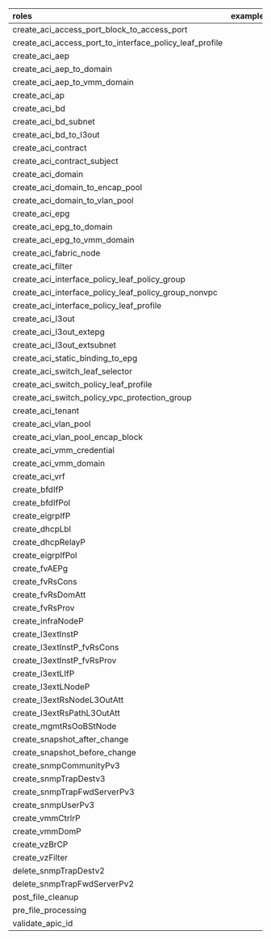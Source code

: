 | roles | example_create_l3out | example_create_fts_basic_objects | example_create_fts_epg_contract | example_create_vmm_domain | example_create_l3out_buildup | example_create_snmpv3 | example_create_leaf_pair | create_imcloud_deployment | create_vpc_server_landing | |
| :---         |     :---:      | :---:      | :---:      | :---:      | :---:      | :---:      | :---:      | :---:      | :---:      | :---:      |
| create_aci_access_port_block_to_access_port               |   |   |   | X |   |   |   |   | X |   |
| create_aci_access_port_to_interface_policy_leaf_profile   |   |   |   | X | X |   |   |   | X |   |
| create_aci_aep                                            |   | X |   | X |   |   |   |   |   |   |
| create_aci_aep_to_domain                                  |   | X |   |   |   |   |   |   |   |   |
| create_aci_aep_to_vmm_domain                              |   |   |   | X |   |   |   |   |   |   |
| create_aci_ap                                             |   | X |   |   |   |   |   | X |   |   |
| create_aci_bd                                             |   | X |   |   |   |   |   | X |   |   |
| create_aci_bd_subnet                                      |   | X |   |   |   |   |   | X |   |   |
| create_aci_bd_to_l3out                                    |   | X |   |   |   |   |   | X |   |   |
| create_aci_contract                                       |   |   | X |   |   |   |   |   |   |   |
| create_aci_contract_subject                               |   |   | X |   |   |   |   |   |   |   |
| create_aci_domain                                         | X | X |   |   |   |   |   |   |   |   |
| create_aci_domain_to_encap_pool                           |   |   |   | X |   |   |   |   |   |   |
| create_aci_domain_to_vlan_pool                            |   | X |   |   |   |   |   |   |   |   |
| create_aci_epg                                            |   |   | X |   |   |   |   | X |   |   |
| create_aci_epg_to_domain                                  |   |   |   |   |   |   |   | X |   |   |
| create_aci_epg_to_vmm_domain                              |   |   |   | X |   |   |   |   |   |   |
| create_aci_fabric_node                                    |   |   |   |   | X |   |   |   |   |   |
| create_aci_filter                                         |   |   | X |   |   |   | X |   |   |   |
| create_aci_interface_policy_leaf_policy_group             |   |   |   | X |   |   |   |   | X |   |
| create_aci_interface_policy_leaf_policy_group_nonvpc      |   |   |   |   | X |   |   |   |   |   |
| create_aci_interface_policy_leaf_profile                  |   |   |   |   | X |   | X |   |   |   |
| create_aci_l3out                                          | X |   |   |   |   |   |   |   |   |   |
| create_aci_l3out_extepg                                   |   |   |   |   | X |   |   |   |   |   |
| create_aci_l3out_extsubnet                                |   |   |   |   | X |   |   |   |   |   |
| create_aci_static_binding_to_epg                          |   |   |   |   |   |   |   |   | X |   |
| create_aci_switch_leaf_selector                           |   |   |   |   | X |   | X |   |   |   |
| create_aci_switch_policy_leaf_profile                     |   |   |   |   | X |   | X |   |   |   |
| create_aci_switch_policy_vpc_protection_group             |   |   |   |   |   |   | X |   |   |   |
| create_aci_tenant                                         | X |   |   |   |   |   |   |   |   |   |
| create_aci_vlan_pool                                      |   | X |   | X |   |   |   |   |   |   |
| create_aci_vlan_pool_encap_block                          |   |   |   | X |   |   |   | X |   |   |
| create_aci_vmm_credential                                 |   |   |   | X |   |   |   |   |   |   |
| create_aci_vmm_domain                                     |   |   |   | X |   |   |   |   |   |   |
| create_aci_vrf                                            | X |   |   |   |   |   |   |   |   |   |
| create_bfdIfP                                             |   |   |   |   | X |   |   |   |   |   |
| create_bfdIfPol                                           |   |   |   |   | X |   |   |   |   |   |
| create_eigrpIfP                                           |   |   |   |   | X |   |   |   |   |   |
| create_dhcpLbl                                            |   |   |   |   |   |   |   | X |   |   |
| create_dhcpRelayP                                         |   |   |   |   |   |   |   | X |   |   |
| create_eigrpIfPol                                         |   |   |   |   | X |   |   |   |   |   |
| create_fvAEPg                                             |   |   | X |   |   |   |   |   |   |   |
| create_fvRsCons                                           |   |   | X |   |   |   |   |   |   |   |
| create_fvRsDomAtt                                         |   |   |   | X |   |   |   |   |   |   |
| create_fvRsProv                                           |   |   | X |   |   |   |   |   |   |   |
| create_infraNodeP                                         |   |   |   |   | X |   | X | X |   |   |
| create_l3extInstP                                         |   |   | X |   | X |   |   |   |   |   |
| create_l3extInstP_fvRsCons                                |   |   | X |   |   |   |   |   |   |   |
| create_l3extInstP_fvRsProv                                |   |   | X |   |   |   |   |   |   |   |
| create_l3extLIfP                                          |   |   |   |   | X |   | X |   |   |   |
| create_l3extLNodeP                                        |   |   |   |   | X |   |   |   |   |   |
| create_l3extRsNodeL3OutAtt                                |   |   |   |   | X |   |   |   |   |   |
| create_l3extRsPathL3OutAtt                                |   |   |   |   | X |   |   |   |   |   |
| create_mgmtRsOoBStNode                                    |   |   |   |   |   |   | X |   |   |   |
| create_snapshot_after_change                              | X |   |   |   |   |   |   |   |   |   |
| create_snapshot_before_change                             | X |   |   |   |   |   |   |   |   |   |
| create_snmpCommunityPv3                                   |   |   |   |   |   | X |   |   |   |   |
| create_snmpTrapDestv3                                     |   |   |   |   |   | X |   |   |   |   |
| create_snmpTrapFwdServerPv3                               |   |   |   |   |   | X |   |   |   |   |
| create_snmpUserPv3                                        |   |   |   |   |   | X |   |   |   |   |
| create_vmmCtrlrP                                          |   |   |   | X |   |   |   |   |   |   |
| create_vmmDomP                                            |   |   |   | X |   |   |   |   |   |   |
| create_vzBrCP                                             |   |   | X |   |   |   |   |   |   |   |
| create_vzFilter                                           |   |   | X |   |   |   |   |   |   |   |
| delete_snmpTrapDestv2                                     |   |   |   |   |   | X |   |   |   |   |
| delete_snmpTrapFwdServerPv2                               |   |   |   |   |   | X |   |   |   |   |
| post_file_cleanup                                         | X |   |   |   |   |   |   |   |   |   |
| pre_file_processing                                       | X |   |   |   |   |   |   |   |   |   |
| validate_apic_id                                          | X |   |   |   |   |   |   |   |   |   |
